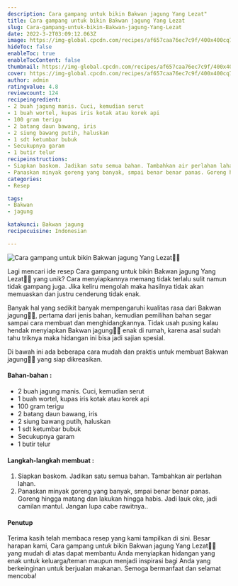```yaml
---
description: Cara gampang untuk bikin Bakwan jagung Yang Lezat"
title: Cara gampang untuk bikin Bakwan jagung Yang Lezat
slug: Cara-gampang-untuk-bikin-Bakwan-jagung-Yang-Lezat
date: 2022-3-2T03:09:12.063Z
image: https://img-global.cpcdn.com/recipes/af657caa76ec7c9f/400x400cq70/photo.jpg
hideToc: false
enableToc: true
enableTocContent: false
thumbnail: https://img-global.cpcdn.com/recipes/af657caa76ec7c9f/400x400cq70/photo.jpg
cover: https://img-global.cpcdn.com/recipes/af657caa76ec7c9f/400x400cq70/photo.jpg
author: admin
ratingvalue: 4.8
reviewcount: 124
recipeingredient:
- 2 buah jagung manis. Cuci, kemudian serut
- 1 buah wortel, kupas iris kotak atau korek api
- 100 gram terigu
- 2 batang daun bawang, iris
- 2 siung bawang putih, haluskan
- 1 sdt ketumbar bubuk
- Secukupnya garam
- 1 butir telur
recipeinstructions:
- Siapkan baskom. Jadikan satu semua bahan. Tambahkan air perlahan lahan.
- Panaskan minyak goreng yang banyak, smpai benar benar panas. Goreng hingga matang dan lakukan hingga habis. Jadi lauk oke, jadi camilan mantul. Jangan lupa cabe rawitnya..
categories:
- Resep

tags:
- Bakwan
- jagung

katakunci: Bakwan jagung
recipecuisine: Indonesian

---
```


![Cara gampang untuk bikin Bakwan jagung Yang Lezat👩‍🍳](https://img-global.cpcdn.com/recipes/af657caa76ec7c9f/400x400cq70/photo.jpg)

Lagi mencari ide resep Cara gampang untuk bikin Bakwan jagung Yang Lezat👩‍🍳 yang unik? Cara menyiapkannya memang tidak terlalu sulit namun tidak gampang juga. Jika keliru mengolah maka hasilnya tidak akan memuaskan dan justru cenderung tidak enak.

Banyak hal yang sedikit banyak mempengaruhi kualitas rasa dari Bakwan jagung👩‍🍳, pertama dari jenis bahan, kemudian pemilihan bahan segar sampai cara membuat dan menghidangkannya. Tidak usah pusing kalau hendak menyiapkan Bakwan jagung👩‍🍳 enak di rumah, karena asal sudah tahu triknya maka hidangan ini bisa jadi sajian spesial.

Di bawah ini ada beberapa cara mudah dan praktis untuk membuat Bakwan jagung👩‍🍳 yang siap dikreasikan.

<!--inarticleads1-->

#### Bahan-bahan :

- 2 buah jagung manis. Cuci, kemudian serut
- 1 buah wortel, kupas iris kotak atau korek api
- 100 gram terigu
- 2 batang daun bawang, iris
- 2 siung bawang putih, haluskan
- 1 sdt ketumbar bubuk
- Secukupnya garam
- 1 butir telur

<!--inarticleads2-->

#### Langkah-langkah membuat :

1. Siapkan baskom. Jadikan satu semua bahan. Tambahkan air perlahan lahan.
1. Panaskan minyak goreng yang banyak, smpai benar benar panas. Goreng hingga matang dan lakukan hingga habis. Jadi lauk oke, jadi camilan mantul. Jangan lupa cabe rawitnya..

#### Penutup

Terima kasih telah membaca resep yang kami tampilkan di sini. Besar harapan kami, Cara gampang untuk bikin Bakwan jagung Yang Lezat👩‍🍳 yang mudah di atas dapat membantu Anda menyiapkan hidangan yang enak untuk keluarga/teman maupun menjadi inspirasi bagi Anda yang berkeinginan untuk berjualan makanan. Semoga bermanfaat dan selamat mencoba!
